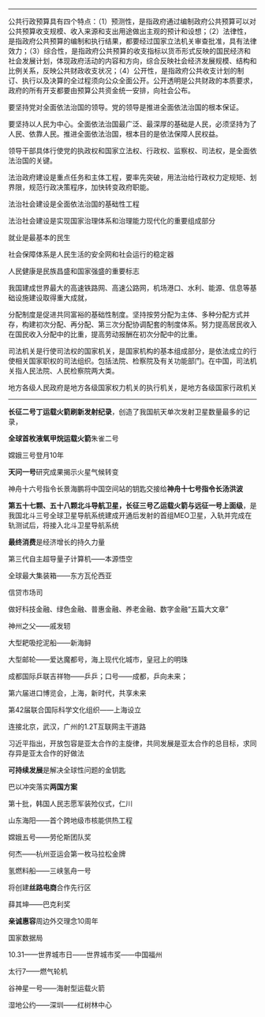 



-------------------------------------------------------------------------------------------------

公共行政预算具有四个特点：（1）预测性，是指政府通过编制政府公共预算可以对公共预算收支规模、收入来源和支出用途做出主观的预计和设想；（2）法律性，是指政府公共预算的编制和执行结果，都要经过国家立法机关审查批准，具有法律效力；（3）综合性，是指政府公共预算的收支指标以货币形式反映的国民经济和社会发展计划，体现政府活动的内容和方向，综合反映社会经济发展规模、结构和比例关系，反映公共财政收支状况；（4）公开性，是指政府公共收支计划的制订、执行以及决算的全过程须向公众全面公开。公开透明是公共财政的本质要求，政府的所有开支都要由预算公共资金统一安排，向社会公布。



要坚持党对全面依法治国的领导。党的领导是推进全面依法治国的根本保证。

要坚持以人民为中心。全面依法治国最广泛、最深厚的基础是人民，必须坚持为了人民、依靠人民。推进全面依法治国，根本目的是依法保障人民权益。

领导干部具体行使党的执政权和国家立法权、行政权、监察权、司法权，是全面依法治国的关键。

法治政府建设是重点任务和主体工程，要率先突破，用法治给行政权力定规矩、划界限，规范行政决策程序，加快转变政府职能。

法治社会建设是全面依法治国的基础性工程

法治社会建设是实现国家治理体系和治理能力现代化的重要组成部分

就业是最基本的民生

社会保障体系是人民生活的安全网和社会运行的稳定器

人民健康是民族昌盛和国家强盛的重要标志



我国建成世界最大的高速铁路网、高速公路网，机场港口、水利、能源、信息等基础设施建设取得重大成就，



分配制度是促进共同富裕的基础性制度。坚持按劳分配为主体、多种分配方式并存，构建初次分配、再分配、第三次分配协调配套的制度体系。努力提高居民收入在国民收入分配中的比重，提高劳动报酬在初次分配中的比重。

司法机关是行使司法权的国家机关，是国家机构的基本组成部分，是依法成立的行使相关国家职权的司法组织。包括法院、检察院及有关功能部门。在中国，司法机关指人民法院、人民检察院两大类。

地方各级人民政府是地方各级国家权力机关的执行机关，是地方各级国家行政机关





----



**长征二号丁运载火箭刷新发射纪录**，创造了我国航天单次发射卫星数量最多的记录，

**全球首枚液氧甲烷运载火箭**朱雀二号

嫦娥三号登月10年

**天问一号**研究成果揭示火星气候转变

神舟十六号指令长景海鹏将中国空间站的钥匙交接给**神舟十七号指令长汤洪波**

**第五十七颗、五十八颗北斗导航卫星，长征三号乙运载火箭与远征一号上面级**，是我国北斗三号全球卫星导航系统建成开通后发射的首组MEO卫星，入轨并完成在轨测试后，将接入北斗卫星导航系统

**最终消费**是经济增长的持久力量

第三代自主超导量子计算机——本源悟空

全球最大集装箱——东方瓦伦西亚

信贷市场司

做好科技金融、绿色金融、普惠金融、养老金融、数字金融“五篇大文章”

神州之父——戚发轫

大型耙吸挖泥船——新海鲟

大型邮轮——爱达魔都号，海上现代化城市，皇冠上的明珠

成都国际乒联吉祥物——乒乒；口号——成都，乒向未来；

第六届进口博览会，上海，新时代，共享未来

第42届联合国际科学文化组织——上海设立

连接北京，武汉，广州的1.2T互联网主干道路

习近平指出，开放包容是亚太合作的主旋律，共同发展是亚太合作的总目标，求同存异是亚太合作的好做法

**可持续发展**是解决全球性问题的金钥匙

巴以冲突落实**两国方案**

第十批，韩国人民志愿军装殓仪式，仁川

山东海阳——首个跨地级市核能供热工程

嫦娥五号——劳伦斯团队奖

何杰——杭州亚运会第一枚马拉松金牌

氢燃料船——三峡氢舟一号

将创建**丝路电商**合作先行区

薛其坤——巴克利奖

**亲诚惠容**周边外交理念10周年

国家数据局

10.31——世界城市日——世界城市奖——中国福州

太行7——燃气轮机

谷神星一号——海射型运载火箭

湿地公约——深圳——红树林中心

